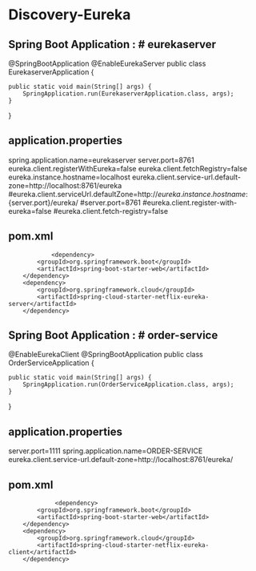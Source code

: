 # Discovery-Eureka

Spring Boot Application : # eurekaserver
-----------------------------------------

@SpringBootApplication
@EnableEurekaServer
public class EurekaserverApplication {

	public static void main(String[] args) {
		SpringApplication.run(EurekaserverApplication.class, args);
	}

}


application.properties
------------------------

spring.application.name=eurekaserver
server.port=8761
eureka.client.registerWithEureka=false
eureka.client.fetchRegistry=false
eureka.instance.hostname=localhost
eureka.client.service-url.default-zone=http://localhost:8761/eureka
#eureka.client.serviceUrl.defaultZone=http://${eureka.instance.hostname}:${server.port}/eureka/
#server.port=8761
#eureka.client.register-with-eureka=false
#eureka.client.fetch-registry=false

pom.xml
-----------
                <dependency>
			<groupId>org.springframework.boot</groupId>
			<artifactId>spring-boot-starter-web</artifactId>
		</dependency>
		<dependency>
			<groupId>org.springframework.cloud</groupId>
			<artifactId>spring-cloud-starter-netflix-eureka-server</artifactId>
		</dependency>
    

Spring Boot Application : # order-service
-----------------------------------------
@EnableEurekaClient
@SpringBootApplication
public class OrderServiceApplication {

	public static void main(String[] args) {
		SpringApplication.run(OrderServiceApplication.class, args);
	}
}

application.properties
------------------------

server.port=1111
spring.application.name=ORDER-SERVICE
eureka.client.service-url.default-zone=http://localhost:8761/eureka/

pom.xml
-------------------
                 <dependency>
			<groupId>org.springframework.boot</groupId>
			<artifactId>spring-boot-starter-web</artifactId>
		</dependency>
		<dependency>
			<groupId>org.springframework.cloud</groupId>
			<artifactId>spring-cloud-starter-netflix-eureka-client</artifactId>
		</dependency>
    
